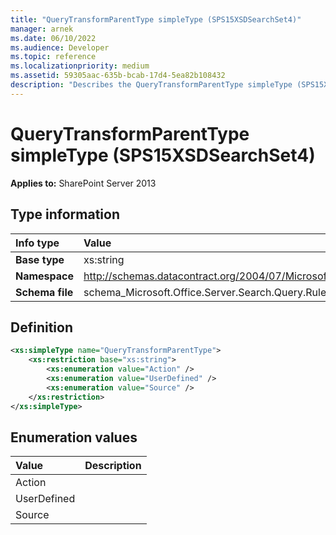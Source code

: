 ```yaml
---
title: "QueryTransformParentType simpleType (SPS15XSDSearchSet4)"
manager: arnek
ms.date: 06/10/2022
ms.audience: Developer
ms.topic: reference
ms.localizationpriority: medium
ms.assetid: 59305aac-635b-bcab-17d4-5ea82b108432
description: "Describes the QueryTransformParentType simpleType (SPS15XSDSearchSet4). Applies to SharePoint Server 2013."
---
```


# QueryTransformParentType simpleType (SPS15XSDSearchSet4)



 **Applies to:** SharePoint Server 2013

## Type information

|Info type|Value|
|:-----|:-----|
|**Base type** <br/> |xs:string  <br/> |
|**Namespace** <br/> |http://schemas.datacontract.org/2004/07/Microsoft.Office.Server.Search.Query.Rules  <br/> |
|**Schema file** <br/> |schema_Microsoft.Office.Server.Search.Query.Rules.xsd  <br/> |

## Definition

```XML
<xs:simpleType name="QueryTransformParentType">
    <xs:restriction base="xs:string">
        <xs:enumeration value="Action" />
        <xs:enumeration value="UserDefined" />
        <xs:enumeration value="Source" />
    </xs:restriction>
</xs:simpleType>

```

## Enumeration values

|**Value**|**Description**|
|:-----|:-----|
|Action  <br/> ||
|UserDefined  <br/> ||
|Source  <br/> ||
